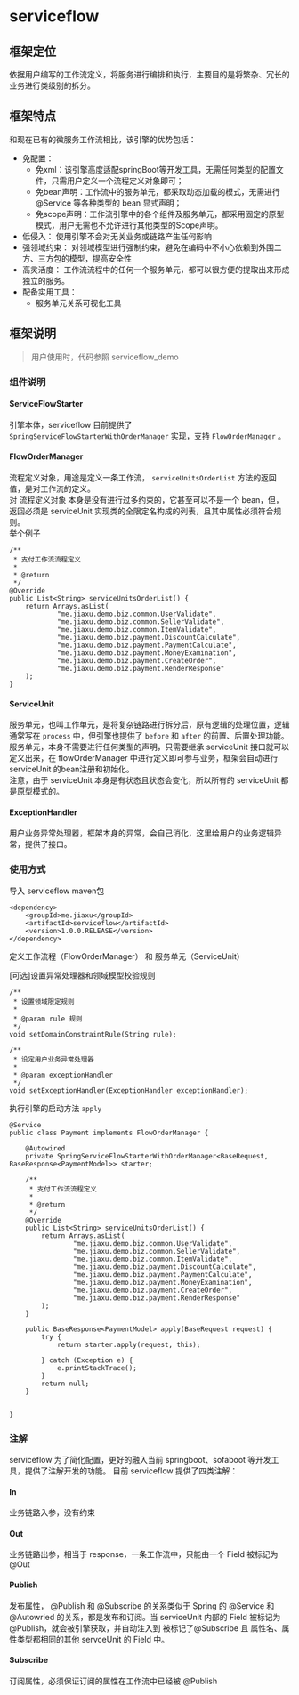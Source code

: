 # serviceflow


## 框架定位

依据用户编写的工作流定义，将服务进行编排和执行，主要目的是将繁杂、冗长的业务进行类级别的拆分。

## 框架特点
和现在已有的微服务工作流相比，该引擎的优势包括：

* 免配置：
    * 免xml：该引擎高度适配springBoot等开发工具，无需任何类型的配置文件，只需用户定义一个流程定义对象即可；
    * 免bean声明：工作流中的服务单元，都采取动态加载的模式，无需进行 @Service 等各种类型的 bean 显式声明；
    * 免scope声明：工作流引擎中的各个组件及服务单元，都采用固定的原型模式，用户无需也不允许进行其他类型的Scope声明。
* 低侵入：
    使用引擎不会对无关业务或链路产生任何影响
* 强领域约束：
    对领域模型进行强制约束，避免在编码中不小心依赖到外围二方、三方包的模型，提高安全性
* 高灵活度：
    工作流流程中的任何一个服务单元，都可以很方便的提取出来形成独立的服务。
* 配备实用工具：
    * 服务单元关系可视化工具

## 框架说明
> 用户使用时，代码参照 serviceflow_demo

### 组件说明

#### ServiceFlowStarter
引擎本体，serviceflow 目前提供了 `SpringServiceFlowStarterWithOrderManager` 实现，支持 `FlowOrderManager` 。

#### FlowOrderManager
流程定义对象，用途是定义一条工作流， `serviceUnitsOrderList` 方法的返回值，是对工作流的定义。<br/>
对 流程定义对象 本身是没有进行过多约束的，它甚至可以不是一个 bean，但，返回必须是 serviceUnit 实现类的全限定名构成的列表，且其中属性必须符合规则。
<br/>举个例子
```$xslt
/**
 * 支付工作流流程定义
 *
 * @return
 */
@Override
public List<String> serviceUnitsOrderList() {
    return Arrays.asList(
            "me.jiaxu.demo.biz.common.UserValidate",
            "me.jiaxu.demo.biz.common.SellerValidate",
            "me.jiaxu.demo.biz.common.ItemValidate",
            "me.jiaxu.demo.biz.payment.DiscountCalculate",
            "me.jiaxu.demo.biz.payment.PaymentCalculate",
            "me.jiaxu.demo.biz.payment.MoneyExamination",
            "me.jiaxu.demo.biz.payment.CreateOrder",
            "me.jiaxu.demo.biz.payment.RenderResponse"
    );
}
```


#### ServiceUnit
服务单元，也叫工作单元，是将复杂链路进行拆分后，原有逻辑的处理位置，逻辑通常写在 `process` 中，但引擎也提供了 `before` 和 `after` 的前置、后置处理功能。<br/>
服务单元，本身不需要进行任何类型的声明，只需要继承 serviceUnit 接口就可以定义出来，在 flowOrderManager 中进行定义即可参与业务，框架会自动进行 serviceUnit 的bean注册和初始化。<br/>
注意，由于 serviceUnit 本身是有状态且状态会变化，所以所有的 serviceUnit 都是原型模式的。


#### ExceptionHandler
用户业务异常处理器，框架本身的异常，会自己消化，这里给用户的业务逻辑异常，提供了接口。

### 使用方式

导入 serviceflow maven包
```$xslt
<dependency>
    <groupId>me.jiaxu</groupId>
    <artifactId>serviceflow</artifactId>
    <version>1.0.0.RELEASE</version>
</dependency>
```

定义工作流程（FlowOrderManager） 和 服务单元（ServiceUnit）

\[可选]设置异常处理器和领域模型校验规则
```$xslt
/**
 * 设置领域限定规则
 *
 * @param rule 规则
 */
void setDomainConstraintRule(String rule);

/**
 * 设定用户业务异常处理器
 *
 * @param exceptionHandler
 */
void setExceptionHandler(ExceptionHandler exceptionHandler);
```

执行引擎的启动方法 `apply` 
```$xslt
@Service
public class Payment implements FlowOrderManager {

    @Autowired
    private SpringServiceFlowStarterWithOrderManager<BaseRequest, BaseResponse<PaymentModel>> starter;

    /**
     * 支付工作流流程定义
     *
     * @return
     */
    @Override
    public List<String> serviceUnitsOrderList() {
        return Arrays.asList(
                "me.jiaxu.demo.biz.common.UserValidate",
                "me.jiaxu.demo.biz.common.SellerValidate",
                "me.jiaxu.demo.biz.common.ItemValidate",
                "me.jiaxu.demo.biz.payment.DiscountCalculate",
                "me.jiaxu.demo.biz.payment.PaymentCalculate",
                "me.jiaxu.demo.biz.payment.MoneyExamination",
                "me.jiaxu.demo.biz.payment.CreateOrder",
                "me.jiaxu.demo.biz.payment.RenderResponse"
        );
    }

    public BaseResponse<PaymentModel> apply(BaseRequest request) {
        try {
            return starter.apply(request, this);

        } catch (Exception e) {
            e.printStackTrace();
        }
        return null;
    }


}
```

### 注解
serviceflow 为了简化配置，更好的融入当前 springboot、sofaboot 等开发工具，提供了注解开发的功能。
目前 serviceflow 提供了四类注解：

#### In
业务链路入参，没有约束

#### Out
业务链路出参，相当于 response，一条工作流中，只能由一个 Field 被标记为 @Out

#### Publish
发布属性， @Publish 和 @Subscribe 的关系类似于 Spring 的 @Service 和 @Autowried 的关系，都是发布和订阅。当 serviceUnit 内部的 Field 被标记为 @Publish，就会被引擎获取，并自动注入到 被标记了@Subscribe 且 属性名、属性类型都相同的其他 servceUnit 的 Field 中。

#### Subscribe
订阅属性，必须保证订阅的属性在工作流中已经被 @Publish